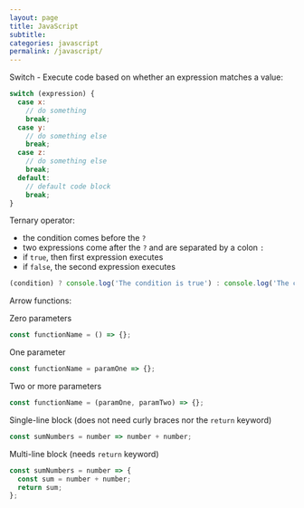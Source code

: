 ```yaml
---
layout: page
title: JavaScript
subtitle: 
categories: javascript
permalink: /javascript/
---
```


Switch - Execute code based on whether an expression matches a value:

```js
switch (expression) {
  case x:
    // do something
    break;
  case y:
    // do something else
    break;
  case z:
    // do something else
    break;
  default:
    // default code block
    break;
}
```

Ternary operator:
- the condition comes before the <code>?</code>
- two expressions come after the <code>?</code> and are separated by a colon <code>:</code>
- if <code>true</code>, then first expression executes
- if <code>false</code>, the second expression executes

```js
(condition) ? console.log('The condition is true') : console.log('The condition is false');
```

Arrow functions:

Zero parameters
```js
const functionName = () => {};
```

One parameter
```js
const functionName = paramOne => {};
```

Two or more parameters
```js
const functionName = (paramOne, paramTwo) => {};
```

Single-line block (does not need curly braces nor the <code>return</code> keyword)
```js
const sumNumbers = number => number + number;
```

Multi-line block (needs <code>return</code> keyword)
```js
const sumNumbers = number => {
  const sum = number + number;
  return sum;
};
```